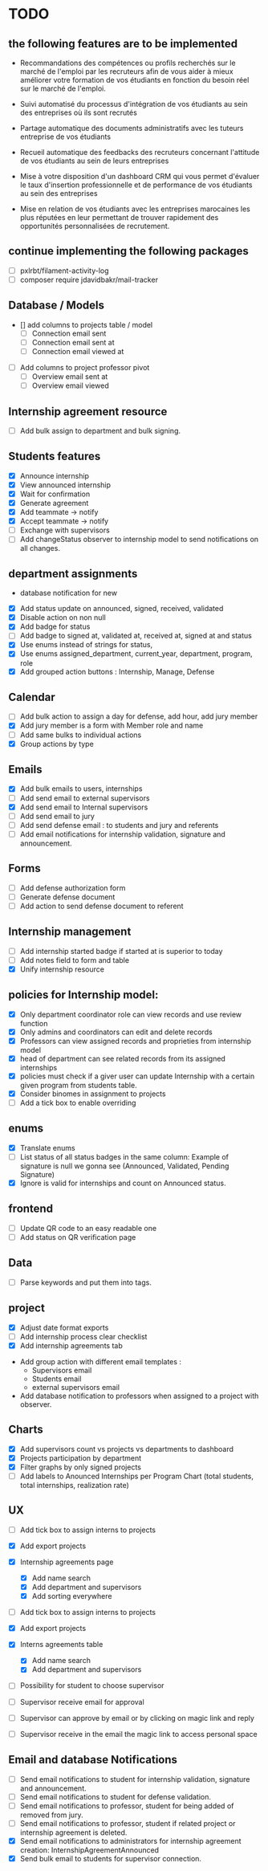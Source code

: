 # TODO

## the following features are to be implemented

- Recommandations des compétences ou profils recherchés sur le marché de l'emploi par les recruteurs afin de vous aider à mieux améliorer votre formation de vos étudiants en fonction du besoin réel sur le marché de l'emploi.

- Suivi automatisé du processus d'intégration de vos étudiants au sein des entreprises où ils sont recrutés

- Partage automatique des documents administratifs avec les tuteurs entreprise de vos étudiants

- Recueil automatique des feedbacks des recruteurs concernant l'attitude de vos étudiants au sein de leurs entreprises

- Mise à votre disposition d'un dashboard CRM qui vous permet d'évaluer le taux d'insertion professionnelle et de performance de vos étudiants au sein des entreprises

- Mise en relation de vos étudiants avec les entreprises marocaines les plus réputées en leur permettant de trouver rapidement des opportunités personnalisées de recrutement.

## continue implementing the following packages

- [ ] pxlrbt/filament-activity-log
- [ ] composer require jdavidbakr/mail-tracker

## Database / Models

- [] add columns to projects table / model
  - [ ] Connection email sent
  - [ ] Connection email sent at
  - [ ] Connection email viewed at
- [ ] Add columns to project professor pivot
  - [ ] Overview email sent at
  - [ ] Overview email viewed

## Internship agreement resource

- [ ] Add bulk assign to department and bulk signing.

## Students features

- [x] Announce internship
- [x] View announced internship
- [x] Wait for confirmation
- [x] Generate agreement
- [x] Add teammate -> notify
- [x] Accept teammate -> notify
- [ ] Exchange with supervisors
- [ ] Add changeStatus observer to internship model to send notifications on all changes.

## department assignments

- database notification for new
- [x] Add status update on announced, signed, received, validated
- [x] Disable action on non null
- [x] Add badge for status
- [ ] Add badge to signed at, validated at, received at, signed at and status
- [x] Use enums instead of strings for status,
- [x] Use enums assigned_department, current_year, department, program, role
- [x] Add grouped action buttons : Internship, Manage, Defense

## Calendar

- [ ] Add bulk action to assign a day for defense, add hour, add jury member
- [x] Add jury member is a form with Member role and name
- [ ] Add same bulks to individual actions
- [x] Group actions by type

## Emails

- [x] Add bulk emails to users, internships
- [ ] Add send email to external supervisors
- [x] Add send email to Internal supervisors
- [ ] Add send email to jury
- [ ] Add send defense email : to students and jury and referents
- [ ] Add email notifications for internship validation, signature and announcement.

## Forms

- [ ] Add defense authorization form
- [ ] Generate defense document
- [ ] Add action to send defense document to referent

## Internship management

- [ ] Add internship started badge if started at is superior to today
- [ ] Add notes field to form and table
- [x] Unify internship resource

## policies for Internship model:

- [x] Only department coordinator role can view records and use review function
- [x] Only admins and coordinators can edit and delete records
- [x] Professors can view assigned records and proprieties from internship model
- [x] head of department can see related records from its assigned internships
- [x] policies must check if a giver user can update Internship with a certain given program from students table.
- [x] Consider binomes in assignment to projects
- [ ] Add a tick box to enable overriding

## enums

- [x] Translate enums
- [ ] List status of all status badges in the same column: Example of signature is null we gonna see (Announced, Validated, Pending Signature)
- [x] Ignore is valid for internships and count on Announced status.

## frontend

- [ ] Update QR code to an easy readable one
- [ ] Add status on QR verification page

## Data

- [ ] Parse keywords and put them into tags.

## project

- [x] Adjust date format exports
- [ ] Add internship process clear checklist
- [x] Add internship agreements tab
- Add group action with different email templates :
  - Supervisors email
  - Students email
  - external supervisors email
- Add database notification to professors when assigned to a project with observer.

## Charts

- [x] Add supervisors count vs projects vs departments to dashboard
- [x] Projects participation by department
- [x] Filter graphs by only signed projects
- [ ] Add labels to Anounced Internships per Program Chart (total students, total internships, realization rate)

## UX

- [ ] Add tick box to assign interns to projects
- [x] Add export projects
- [x] Internship agreements page
  - [x] Add name search
  - [x] Add department and supervisors
  - [x] Add sorting everywhere
- [ ] Add tick box to assign interns to projects
- [x] Add export projects
- [x] Interns agreements table

  - [x] Add name search
  - [x] Add department and supervisors

- [ ] Possibility for student to choose supervisor
- [ ] Supervisor receive email for approval
- [ ] Supervisor can approve by email or by clicking on magic link and reply
- [ ] Supervisor receive in the email the magic link to access personal space

## Email and database Notifications

- [ ] Send email notifications to student for internship validation, signature and announcement.
- [ ] Send email notifications to student for defense validation.
- [ ] Send email notifications to professor, student for being added of removed from jury.
- [ ] Send email notifications to professor, student if related project or internship agreement is deleted.
- [x] Send email notifications to administrators for internship agreement creation: InternshipAgreementAnnounced
- [x] Send bulk email to students for supervisor connection.
